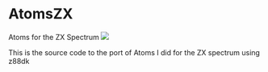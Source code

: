 # AtomsZX
Atoms for the ZX Spectrum
![](https://www.dropbox.com/s/0oqrv5al9e0irk9/LoadingScreen.png?raw=1)


This is the source code to the port of Atoms I did for the ZX spectrum using z88dk
